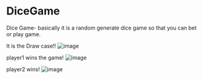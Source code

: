 # DiceGame
Dice Game- basically it is a random generate dice game so that you can bet or play game.


It is the Draw case!!
![image](https://github.com/Harshsharma008/DiceGame/assets/93026721/ac4a8618-6b30-42dc-824c-3e8c7f6d345a)

player1 wins the game!
![image](https://github.com/Harshsharma008/DiceGame/assets/93026721/719d8526-c8c5-4b27-b179-ce347440d0a1)

player2 wins!
![image](https://github.com/Harshsharma008/DiceGame/assets/93026721/f83fc5fa-e1e0-492e-8a9f-88a5970682c1)

